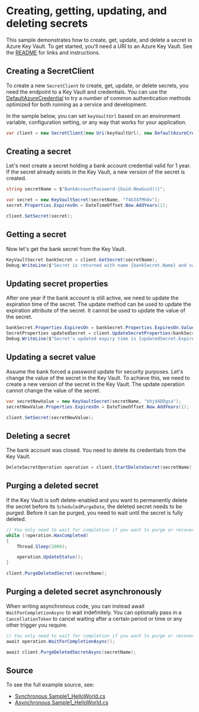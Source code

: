 # Creating, getting, updating, and deleting secrets

This sample demonstrates how to create, get, update, and delete a secret in Azure Key Vault.
To get started, you'll need a URI to an Azure Key Vault. See the [README](../README.md) for links and instructions.

## Creating a SecretClient

To create a new `SecretClient` to create, get, update, or delete secrets, you need the endpoint to a Key Vault and credentials.
You can use the [DefaultAzureCredential][DefaultAzureCredential] to try a number of common authentication methods optimized for both running as a service and development.

In the sample below, you can set `keyVaultUrl` based on an environment variable, configuration setting, or any way that works for your application.

```C# Snippet:SecretsSample1SecretClient
var client = new SecretClient(new Uri(keyVaultUrl), new DefaultAzureCredential());
```

## Creating a secret

Let's next create a secret holding a bank account credential valid for 1 year.
If the secret already exists in the Key Vault, a new version of the secret is created.

```C# Snippet:SecretsSample1CreateSecret
string secretName = $"BankAccountPassword-{Guid.NewGuid()}";

var secret = new KeyVaultSecret(secretName, "f4G34fMh8v");
secret.Properties.ExpiresOn = DateTimeOffset.Now.AddYears(1);

client.SetSecret(secret);
```

## Getting a secret

Now let's get the bank secret from the Key Vault.

```C# Snippet:SecretsSample1GetSecret
KeyVaultSecret bankSecret = client.GetSecret(secretName);
Debug.WriteLine($"Secret is returned with name {bankSecret.Name} and value {bankSecret.Value}");
```

## Updating secret properties

After one year if the bank account is still active, we need to update the expiration time of the secret.
The update method can be used to update the expiration attribute of the secret. It cannot be used to update the value of the secret.

```C# Snippet:SecretsSample1UpdateSecretProperties
bankSecret.Properties.ExpiresOn = bankSecret.Properties.ExpiresOn.Value.AddYears(1);
SecretProperties updatedSecret = client.UpdateSecretProperties(bankSecret.Properties);
Debug.WriteLine($"Secret's updated expiry time is {updatedSecret.ExpiresOn}");
```

## Updating a secret value

Assume the bank forced a password update for security purposes. Let's change the value of the secret in the Key Vault.
To achieve this, we need to create a new version of the secret in the Key Vault. The update operation cannot change the value of the secret.

```C# Snippet:SecretsSample1UpdateSecret
var secretNewValue = new KeyVaultSecret(secretName, "bhjd4DDgsa");
secretNewValue.Properties.ExpiresOn = DateTimeOffset.Now.AddYears(1);

client.SetSecret(secretNewValue);
```

## Deleting a secret

The bank account was closed. You need to delete its credentials from the Key Vault.

```C# Snippet:SecretsSample1DeleteSecret
DeleteSecretOperation operation = client.StartDeleteSecret(secretName);
```

## Purging a deleted secret

If the Key Vault is soft delete-enabled and you want to permanently delete the secret before its `ScheduledPurgeDate`,
the deleted secret needs to be purged. Before it can be purged, you need to wait until the secret is fully deleted.

```C# Snippet:SecretsSample1PurgeSecret
// You only need to wait for completion if you want to purge or recover the secret.
while (!operation.HasCompleted)
{
    Thread.Sleep(2000);

    operation.UpdateStatus();
}

client.PurgeDeletedSecret(secretName);
```

## Purging a deleted secret asynchronously

When writing asynchronous code, you can instead await `WaitForCompletionAsync` to wait indefinitely.
You can optionally pass in a `CancellationToken` to cancel waiting after a certain period or time or any other trigger you require.

```C# Snippet:SecretsSample1PurgeSecretAsync
// You only need to wait for completion if you want to purge or recover the secret.
await operation.WaitForCompletionAsync();

await client.PurgeDeletedSecretAsync(secretName);
```

## Source

To see the full example source, see:

* [Synchronous Sample1_HelloWorld.cs](../tests/samples/Sample1_HelloWorld.cs)
* [Asynchronous Sample1_HelloWorld.cs](../tests/samples/Sample1_HelloWorldAsync.cs)

[DefaultAzureCredential]: ../../../identity/Azure.Identity/README.md
